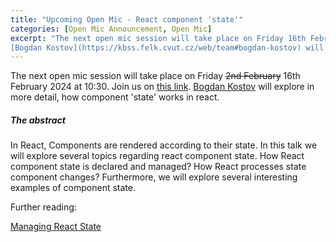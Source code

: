 ```yaml
---
title: "Upcoming Open Mic - React component 'state'"
categories: [Open Mic Announcement, Open Mic]
excerpt: "The next open mic session will take place on Friday 16th February 2024 at 10:30. Join us on [this link](https://meet.jit.si/open-mic-kbss).
[Bogdan Kostov](https://kbss.felk.cvut.cz/web/team#bogdan-kostov) will explore in more detail, how component 'state' works in react."
---
```



The next open mic session will take place on Friday ~~2nd February~~ 16th February 2024 at 10:30. Join us on [this link](https://meet.jit.si/open-mic-kbss).
[Bogdan Kostov](https://kbss.felk.cvut.cz/web/team#bogdan-kostov) will explore in more detail, how component 'state' works in react.

##### The abstract
In React, Components are rendered according to their state. In this talk we will explore several topics regarding react component state. How React component state is declared and managed? How React processes state component changes? Furthermore, we will explore several interesting examples of component state.

Further reading:

[Managing React State](https://react.dev/learn/managing-state)
